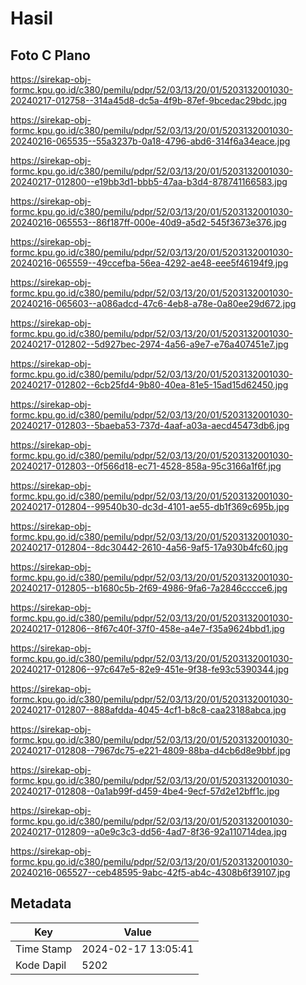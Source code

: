 # Hasil

## Foto C Plano

https://sirekap-obj-formc.kpu.go.id/c380/pemilu/pdpr/52/03/13/20/01/5203132001030-20240217-012758--314a45d8-dc5a-4f9b-87ef-9bcedac29bdc.jpg

https://sirekap-obj-formc.kpu.go.id/c380/pemilu/pdpr/52/03/13/20/01/5203132001030-20240216-065535--55a3237b-0a18-4796-abd6-314f6a34eace.jpg

https://sirekap-obj-formc.kpu.go.id/c380/pemilu/pdpr/52/03/13/20/01/5203132001030-20240217-012800--e19bb3d1-bbb5-47aa-b3d4-878741166583.jpg

https://sirekap-obj-formc.kpu.go.id/c380/pemilu/pdpr/52/03/13/20/01/5203132001030-20240216-065553--86f187ff-000e-40d9-a5d2-545f3673e376.jpg

https://sirekap-obj-formc.kpu.go.id/c380/pemilu/pdpr/52/03/13/20/01/5203132001030-20240216-065559--49ccefba-56ea-4292-ae48-eee5f46194f9.jpg

https://sirekap-obj-formc.kpu.go.id/c380/pemilu/pdpr/52/03/13/20/01/5203132001030-20240216-065603--a086adcd-47c6-4eb8-a78e-0a80ee29d672.jpg

https://sirekap-obj-formc.kpu.go.id/c380/pemilu/pdpr/52/03/13/20/01/5203132001030-20240217-012802--5d927bec-2974-4a56-a9e7-e76a407451e7.jpg

https://sirekap-obj-formc.kpu.go.id/c380/pemilu/pdpr/52/03/13/20/01/5203132001030-20240217-012802--6cb25fd4-9b80-40ea-81e5-15ad15d62450.jpg

https://sirekap-obj-formc.kpu.go.id/c380/pemilu/pdpr/52/03/13/20/01/5203132001030-20240217-012803--5baeba53-737d-4aaf-a03a-aecd45473db6.jpg

https://sirekap-obj-formc.kpu.go.id/c380/pemilu/pdpr/52/03/13/20/01/5203132001030-20240217-012803--0f566d18-ec71-4528-858a-95c3166a1f6f.jpg

https://sirekap-obj-formc.kpu.go.id/c380/pemilu/pdpr/52/03/13/20/01/5203132001030-20240217-012804--99540b30-dc3d-4101-ae55-db1f369c695b.jpg

https://sirekap-obj-formc.kpu.go.id/c380/pemilu/pdpr/52/03/13/20/01/5203132001030-20240217-012804--8dc30442-2610-4a56-9af5-17a930b4fc60.jpg

https://sirekap-obj-formc.kpu.go.id/c380/pemilu/pdpr/52/03/13/20/01/5203132001030-20240217-012805--b1680c5b-2f69-4986-9fa6-7a2846cccce6.jpg

https://sirekap-obj-formc.kpu.go.id/c380/pemilu/pdpr/52/03/13/20/01/5203132001030-20240217-012806--8f67c40f-37f0-458e-a4e7-f35a9624bbd1.jpg

https://sirekap-obj-formc.kpu.go.id/c380/pemilu/pdpr/52/03/13/20/01/5203132001030-20240217-012806--97c647e5-82e9-451e-9f38-fe93c5390344.jpg

https://sirekap-obj-formc.kpu.go.id/c380/pemilu/pdpr/52/03/13/20/01/5203132001030-20240217-012807--888afdda-4045-4cf1-b8c8-caa23188abca.jpg

https://sirekap-obj-formc.kpu.go.id/c380/pemilu/pdpr/52/03/13/20/01/5203132001030-20240217-012808--7967dc75-e221-4809-88ba-d4cb6d8e9bbf.jpg

https://sirekap-obj-formc.kpu.go.id/c380/pemilu/pdpr/52/03/13/20/01/5203132001030-20240217-012808--0a1ab99f-d459-4be4-9ecf-57d2e12bff1c.jpg

https://sirekap-obj-formc.kpu.go.id/c380/pemilu/pdpr/52/03/13/20/01/5203132001030-20240217-012809--a0e9c3c3-dd56-4ad7-8f36-92a110714dea.jpg

https://sirekap-obj-formc.kpu.go.id/c380/pemilu/pdpr/52/03/13/20/01/5203132001030-20240216-065527--ceb48595-9abc-42f5-ab4c-4308b6f39107.jpg


## Metadata

| Key        | Value               |
| ---------- | ------------------- |
| Time Stamp | 2024-02-17 13:05:41 |
| Kode Dapil | 5202                |



